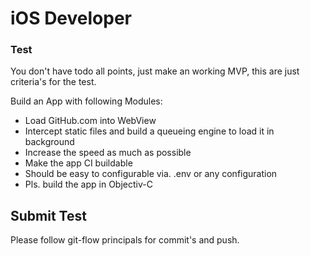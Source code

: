 # iOS Developer

### Test

You don't have todo all points, just make an working MVP, this are just 
criteria's for the test.

Build an App with following Modules:
- Load GitHub.com into WebView
- Intercept static files and build a queueing engine to load it in background 
- Increase the speed as much as possible 
- Make the app CI buildable 
- Should be easy to configurable via. .env or any configuration 
- Pls. build the app in Objectiv-C 

## Submit Test
Please follow git-flow principals for commit's and push.
